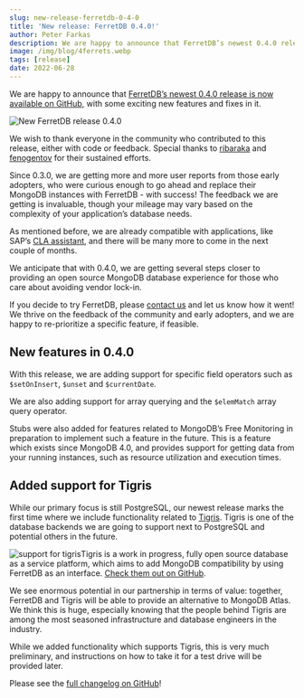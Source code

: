 ```yaml
---
slug: new-release-ferretdb-0-4-0
title: 'New release: FerretDB 0.4.0!'
author: Peter Farkas
description: We are happy to announce that FerretDB’s newest 0.4.0 release is now available on GitHub with some exciting new features and fixes in it.
image: /img/blog/4ferrets.webp
tags: [release]
date: 2022-06-28
---
```


We are happy to announce that [FerretDB’s newest 0.4.0 release is now available on GitHub,](https://github.com/FerretDB/FerretDB/releases/tag/v0.4.0) with some exciting new features and fixes in it.

![New FerretDB release 0.4.0](/img/blog/4ferrets.webp)

<!--truncate-->

We wish to thank everyone in the community who contributed to this release, either with code or feedback.
Special thanks to [ribaraka](https://github.com/ribaraka) and [fenogentov](https://github.com/fenogentov) for their sustained efforts.

Since 0.3.0, we are getting more and more user reports from those early adopters, who were curious enough to go ahead and replace their MongoDB instances with FerretDB - with success!
The feedback we are getting is invaluable, though your mileage may vary based on the complexity of your application’s database needs.

As mentioned before, we are already compatible with applications, like SAP’s [CLA assistant](https://github.com/cla-assistant), and there will be many more to come in the next couple of months.

We anticipate that with 0.4.0, we are getting several steps closer to providing an open source MongoDB database experience for those who care about avoiding vendor lock-in.

If you decide to try FerretDB, please [contact us](http://www.ferretdb.io/contact) and let us know how it went!
We thrive on the feedback of the community and early adopters, and we are happy to re-prioritize a specific feature, if feasible.

## New features in 0.4.0

With this release, we are adding support for specific field operators such as `$setOnInsert`, `$unset` and `$currentDate`.

We are also adding support for array querying and the `$elemMatch` array query operator.

Stubs were also added for features related to MongoDB’s Free Monitoring in preparation to implement such a feature in the future.
This is a feature which exists since MongoDB 4.0, and provides support for getting data from your running instances, such as resource utilization and execution times.

## Added support for Tigris

While our primary focus is still PostgreSQL, our newest release marks the first time where we include functionality related to [Tigris](http://www.tigrisdata.com).
Tigris is one of the database backends we are going to support next to PostgreSQL and potential others in the future.

![support for tigris](/img/blog/cf73bb31-fa1b-4465-8277-e73da46127de-1650484034538-1-300x120.png)Tigris is a work in progress, fully open source database as a service platform, which aims to add MongoDB compatibility by using FerretDB as an interface.
[Check them out on GitHub](https://github.com/tigrisdata).

We see enormous potential in our partnership in terms of value: together, FerretDB and Tigris will be able to provide an alternative to MongoDB Atlas.
We think this is huge, especially knowing that the people behind Tigris are among the most seasoned infrastructure and database engineers in the industry.

While we added functionality which supports Tigris, this is very much preliminary, and instructions on how to take it for a test drive will be provided later.

Please see the [full changelog on GitHub](https://github.com/FerretDB/FerretDB/releases/tag/v0.4.0)!
